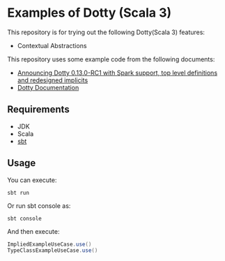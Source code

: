 # Examples of Dotty (Scala 3)

This repository is for trying out the following Dotty(Scala 3) features:

- Contextual Abstractions

This repository uses some example code from the following documents:

- [Announcing Dotty 0.13.0-RC1 with Spark support, top level definitions and redesigned implicits](https://dotty.epfl.ch/blog/2019/03/05/13th-dotty-milestone-release.html)
- [Dotty Documentation](https://dotty.epfl.ch/docs/)

## Requirements

- JDK
- Scala
- [sbt](https://www.scala-sbt.org/)

## Usage

You can execute:

`sbt run`

Or run sbt console as:

`sbt console`

And then execute:

```scala
ImpliedExampleUseCase.use()
TypeClassExampleUseCase.use()
```
